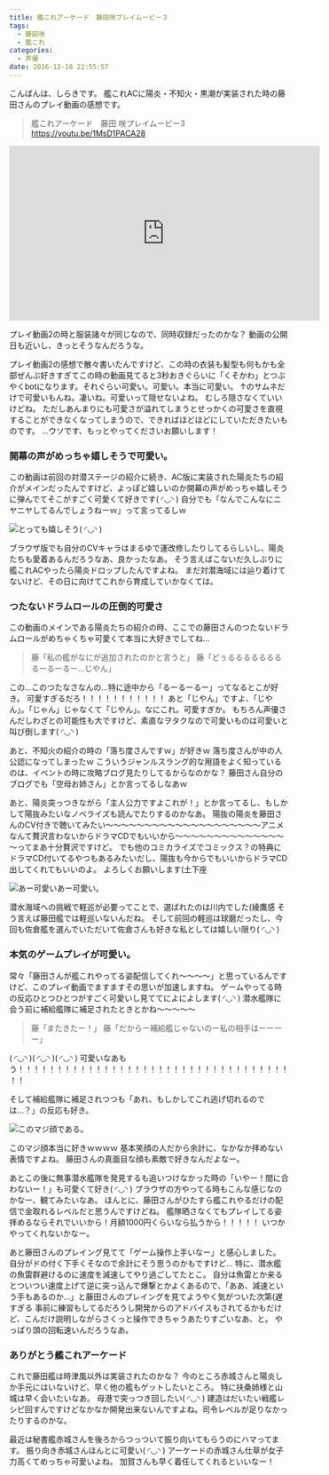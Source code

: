 ```yaml
---
title: 艦これアーケード　藤田咲プレイムービー３
tags:
  - 藤田咲
  - 艦これ
categories:
  - 声優
date: 2016-12-18 22:55:57
---
```


こんばんは、しらきです。
艦これACに陽炎・不知火・黒潮が実装された時の藤田さんのプレイ動画の感想です。
<!-- more -->
> 艦これアーケード　藤田 咲プレイムービー3
> https://youtu.be/1MsD1PACA28
<iframe width="560" height="315" src="https://www.youtube.com/embed/1MsD1PACA28" frameborder="0" allowfullscreen></iframe>

プレイ動画2の時と服装諸々が同じなので、同時収録だったのかな？
動画の公開日も近いし、きっとそうなんだろうな。

プレイ動画2の感想で散々書いたんですけど、この時の衣装も髪型も何もかも全部ぜんぶ好きすぎてこの時の動画見てると3秒おきぐらいに「くそかわ」とつぶやくbotになります。それぐらい可愛い。可愛い。本当に可愛い。
↑のサムネだけで可愛いもんね。凄いね。可愛いって隠せないよね。
むしろ隠さなくていいけどね。
ただしあんまりにも可愛さが溢れてしまうとせっかくの可愛さを直視することができなくなってしまうので、できればほどほどにしていただきたいものです。
…ウソです、もっとやってくださいお願いします！

### 開幕の声がめっちゃ嬉しそうで可愛い。

この動画は前回の対潜ステージの紹介に続き、AC版に実装された陽炎たちの紹介がメインだったんですけど、よっぽど嬉しいのか開幕の声がめっちゃ嬉しそうに弾んでてそこがすごく可愛くて好きです( ◜◡◝ )
自分でも「なんでこんなにニヤニヤしてるんでしょうねーｗ」って言ってるしｗ

![とっても嬉しそう( ◜◡◝ )](/sblog/img/20160725_ac3_02.jpg)

ブラウザ版でも自分のCVキャラはまるゆで運改修したりしてるらしいし、陽炎たちも愛着あるんだろうなあ、良かったなあ。
そう言えばこないだ久しぶりに艦これACやったら陽炎ドロップしたんですよね。
まだ対潜海域には辿り着けてないけど、その日に向けてこれから育成していかなくては。

### つたないドラムロールの圧倒的可愛さ

この動画のメインである陽炎たちの紹介の時、ここでの藤田さんのつたないドラムロールがめちゃくちゃ可愛くて本当に大好きでしてね…

> 藤「私の艦がなにが追加されたのかと言うと」
> 藤「どぅるるるるるるるるーるーるー…じやん」

この…このつたなさなんの…特に途中から「るーるーるー」ってなるとこが好き。
可愛すぎるだろ！！！！！！！！！！！
あと「じやん」ですよ、「じやん」。「じゃん」じゃなくて「じやん」。なにこれ。可愛すぎか。
もちろん声優さんだしわざとの可能性も大ですけど、素直なヲタクなので可愛いものは可愛いと叫び倒します( ◜◡◝ )

あと、不知火の紹介の時の「落ち度さんですｗ」が好きｗ
落ち度さんが中の人公認になってしまったｗ
こういうジャンルスラング的な用語をよく知っているのは、イベントの時に攻略ブログ見たりしてるからなのかな？
藤田さん自分のブログでも「空母お姉さん」とか言ってるしなあｗ

あと、陽炎突っつきながら「主人公力ですよこれが！」とか言ってるし、もしかして陽抜みたいなノベライズも読んでたりするのかなあ。
陽抜の陽炎を藤田さんのCV付きで聴いてみたい～～～～～～～～～～～～～～～～～～～～アニメなんて贅沢言わないからドラマCDでもいいから～～～～～～～～～～～～～～～ってまあ十分贅沢ですけど。
でも他のコミカライズでコミックス？の特典にドラマCD付いてるやつもあるみたいだし、陽抜も今からでもいいからドラマCD出してくれてもいいのよ。
よろしくお願いします(土下座

![あー可愛いあー可愛い。](/sblog/img/20160725_ac3_01.jpg)

潜水海域への挑戦で軽巡が必要ってことで、選ばれたのは川内でした(綾鷹感
そう言えば藤田艦では軽巡いないんだね。
そして前回の軽巡は球磨だったし、今回も佐倉艦を選んでいただいて佐倉さんも好きな私としては嬉しい限り( ◜◡◝ )

### 本気のゲームプレイが可愛い。

常々「藤田さんが艦これやってる姿配信してくれ～～～～」と思っているんですけど、このプレイ動画でますますその思いが加速しますね。
ゲームやってる時の反応ひとつひとつがすごく可愛いし見ててによによします( ◜◡◝ )
潜水艦隊に会う前に補給艦隊に補足されたときとかね～～～～～

> 藤「またきたー！」
> 藤「だからー補給艦じゃないのー私の相手はーーーー」

( ◜◡◝ )( ◜◡◝ )( ◜◡◝ )
可愛いなあもう！！！！！！！！！！！！！！！！！！！！！！！！！！！！！！！！！！！！！

そして補給艦隊に補足されつつも「あれ、もしかしてこれ逃げ切れるのでは…？」の反応も好き。

![このマジ顔である。](/sblog/img/20160725_ac3_03.jpg)

このマジ顔本当に好きｗｗｗｗ
基本笑顔の人だから余計に、なかなか拝めない表情ですよね。
藤田さんの真面目な顔も素敵で好きなんだよなー。

あとこの後に無事潜水艦隊を発見するも追いつけなかった時の「いやー！間に合わないー！」も可愛くて好き( ◜◡◝ )
ブラウザの方やってる時もこんな感じなのかなー、観てみたいなあ。
ほんとに、藤田さんがひたすら艦これやるだけの配信で金取れるレベルだと思うんですけどね。
艦隊晒さなくてもプレイしてる姿拝めるならそれでいいから！月額1000円くらいなら払うから！！！！！
いつかやってくれないかなー。

あと藤田さんのプレイング見てて「ゲーム操作上手いなー」と感心しました。
自分がドの付く下手くそなので余計にそう思うのかもですけど…
特に、潜水艦の魚雷群避けるのに速度を減速してやり過ごしてたとこ。
自分は魚雷とか来るとついつい速度上げて逆に突っ込んで爆撃とかよくあるので、「ああ、減速という手もあるのか…」と藤田さんのプレイングを見てようやく気がついた次第(遅すぎる
事前に練習もしてるだろうし開発からのアドバイスもされてるかもだけど、こんだけ説明しながらさくっと操作できちゃうあたりすごいなあ、と。
やっぱり頭の回転速いんだろうなあ。

### ありがとう艦これアーケード

これで藤田艦は時津風以外は実装されたのかな？
今のところ赤城さんと陽炎しか手元にはいないけど、早く他の艦もゲットしたいところ。
特に扶桑姉様と山城は早く会いたいなあ。
母港で突っつき回したい( ◜◡◝ )
建造はだいたい戦艦レシピ回すんですけどなかなか開発出来ないんですよね。司令レベルが足りなかったりするのかな。

最近は秘書艦赤城さんを後ろからつっついて振り向いてもらうのにハマってます。
振り向き赤城さんほんとに可愛い( ◜◡◝ )
アーケードの赤城さん仕草が女子力高くてめっちゃ可愛いよね。
加賀さんも早く着任してくれるといいなー！
